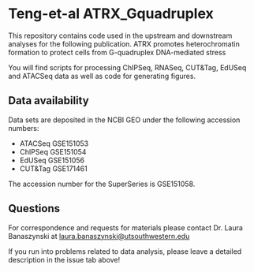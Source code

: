 # Teng-et-al ATRX_Gquadruplex

This repository contains code used in the upstream and downstream analyses for the following publication. 
ATRX promotes heterochromatin formation to protect cells from G-quadruplex DNA-mediated stress

You will find scripts for processing ChIPSeq, RNASeq, CUT&Tag, EdUSeq and ATACSeq data as well as code for generating figures.

## Data availability
Data sets are deposited in the NCBI GEO under the following accession numbers:

- ATACSeq  GSE151053
- ChIPSeq  GSE151054
- EdUSeq   GSE151056
- CUT&Tag  GSE171461

The accession number for the SuperSeries is GSE151058.

## Questions
For correspondence and requests for materials please contact Dr. Laura Banaszynski at laura.banaszynski@utsouthwestern.edu

If you run into problems related to data analysis, please leave a detailed description in the issue tab above!
